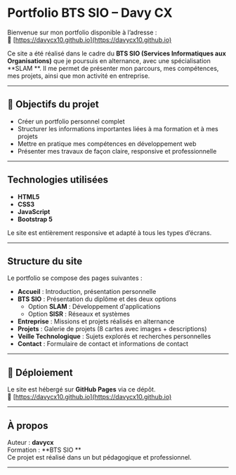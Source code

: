 # Portfolio BTS SIO – Davy CX

Bienvenue sur mon portfolio disponible à l’adresse :  
🔗 [https://davycx10.github.io](https://davycx10.github.io)

Ce site a été réalisé dans le cadre du **BTS SIO (Services Informatiques aux Organisations)** que je poursuis en alternance, avec une spécialisation **SLAM **. Il me permet de présenter mon parcours, mes compétences, mes projets, ainsi que mon activité en entreprise.

---

## 🎯 Objectifs du projet

- Créer un portfolio personnel complet
- Structurer les informations importantes liées à ma formation et à mes projets
- Mettre en pratique mes compétences en développement web
- Présenter mes travaux de façon claire, responsive et professionnelle

---

##  Technologies utilisées

- **HTML5**
- **CSS3**
- **JavaScript**
- **Bootstrap 5**

Le site est entièrement responsive et adapté à tous les types d’écrans.

---

##  Structure du site

Le portfolio se compose des pages suivantes :

- **Accueil** : Introduction, présentation personnelle
- **BTS SIO** : Présentation du diplôme et des deux options
  - Option **SLAM** : Développement d'applications
  - Option **SISR** : Réseaux et systèmes
- **Entreprise** : Missions et projets réalisés en alternance
- **Projets** : Galerie de projets (8 cartes avec images + descriptions)
- **Veille Technologique** : Sujets explorés et recherches personnelles
- **Contact** : Formulaire de contact et informations de contact

---

## 🚀 Déploiement

Le site est hébergé sur **GitHub Pages** via ce dépôt.  
🔗 [https://davycx10.github.io](https://davycx10.github.io)

---

##  À propos

Auteur : **davycx**  
Formation : **BTS SIO **  
Ce projet est réalisé dans un but pédagogique et professionnel.

---

